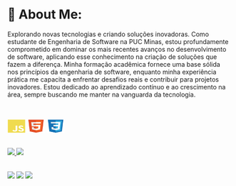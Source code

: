 # 💫 About Me:
Explorando novas tecnologias e criando soluções inovadoras. Como estudante de Engenharia de Software na PUC Minas, estou profundamente comprometido em dominar os mais recentes avanços no desenvolvimento de software, aplicando esse conhecimento na criação de soluções que fazem a diferença. Minha formação acadêmica fornece uma base sólida nos princípios da engenharia de software, enquanto minha experiência prática me capacita a enfrentar desafios reais e contribuir para projetos inovadores. Estou dedicado ao aprendizado contínuo e ao crescimento na área, sempre buscando me manter na vanguarda da tecnologia.<br><br>


<div style="display: inline_block"><br>
  <img align="center" alt="Rafa-Js" height="30" width="40" src="https://raw.githubusercontent.com/devicons/devicon/master/icons/javascript/javascript-plain.svg">
  <img align="center" alt="Rafa-HTML" height="30" width="40" src="https://raw.githubusercontent.com/devicons/devicon/master/icons/html5/html5-original.svg">
  <img align="center" alt="Rafa-CSS" height="30" width="40" src="https://raw.githubusercontent.com/devicons/devicon/master/icons/css3/css3-original.svg">
</div><br>

<div><br>
<a href="https://github.com/js3Silva">
<img loading="lazy" height="180em" src="https://github-readme-stats.vercel.app/api/top-langs/?username=js3Silva&layout=compact&langs_count=7&theme=dracula"/>
<img loading="lazy" height="180em" src="https://github-readme-stats.vercel.app/api?username=js3Silva&show_icons=true&theme=dracula&include_all_commits=true&count_private=true"/>
</div><br>

<div> <br>
  <a href="https://instagram.com/Js3_silva" target="_blank"><img src="https://img.shields.io/badge/-Instagram-%23E4405F?style=for-the-badge&logo=instagram&logoColor=white" target="_blank"></a>
  <a href = "mailto:jonathansilvagw@gmail.com"><img src="https://img.shields.io/badge/-Gmail-%23333?style=for-the-badge&logo=gmail&logoColor=white" target="_blank"></a>
  <a href="https://www.linkedin.com/in/jonathan3sena" target="_blank"><img src="https://img.shields.io/badge/-LinkedIn-%230077B5?style=for-the-badge&logo=linkedin&logoColor=white" target="_blank"></a> 
</div><br>
